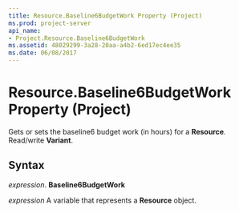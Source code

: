 ```yaml
---
title: Resource.Baseline6BudgetWork Property (Project)
ms.prod: project-server
api_name:
- Project.Resource.Baseline6BudgetWork
ms.assetid: 48029299-3a28-20aa-a4b2-6ed17ec4ee35
ms.date: 06/08/2017
---
```



# Resource.Baseline6BudgetWork Property (Project)

Gets or sets the baseline6 budget work (in hours) for a **Resource**. Read/write **Variant**.


## Syntax

 _expression_. **Baseline6BudgetWork**

 _expression_ A variable that represents a **Resource** object.



